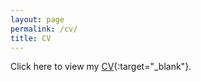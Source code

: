 ```yaml
---
layout: page
permalink: /cv/
title: CV
---
```


Click here to view my [CV](https://mzettersten.github.io/assets/pdf/MartinZettersten_CV.pdf){:target="\_blank"}.
